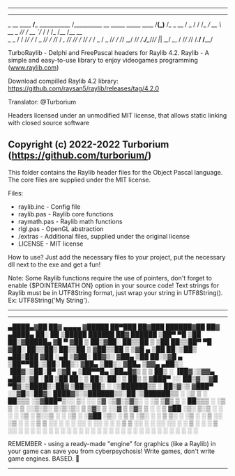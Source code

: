 ﻿------------------------------------------------------------------------------------------------------------------
   _  __ ________       _  __ ______     _ ________         _  __ ________________
  _  __ ____  __/___  ___________  /__________  __ \_____ _____  ____  /__(_)__  /_
      _  __  /  _  / / /_  ___/_  __ \  __ \_  /_/ /  __ `/_  / / /_  /__  /__  __ \
      _  _  /   / /_/ /_  /   _  /_/ / /_/ /  _, _// /_/ /_  /_/ /_  / _  / _  /_/ /
         /_/    \__,_/ /_/    /_.___/\____//_/ |_| \__,_/ _\__, / /_/  /_/  /_.___/
                                                          /____/

 TurboRaylib - Delphi and FreePascal headers for Raylib 4.2.
 Raylib - A simple and easy-to-use library to enjoy videogames programming (www.raylib.com)

 Download compilled Raylib 4.2 library: https://github.com/raysan5/raylib/releases/tag/4.2.0

 Translator: @Turborium

 Headers licensed under an unmodified MIT license, that allows static linking with closed source software

 Copyright (c) 2022-2022 Turborium (https://github.com/turborium/)
-------------------------------------------------------------------------------------------------------------------

This folder contains the Raylib header files for the Object Pascal language.
The core files are supplied under the MIT license.

Files:
- raylib.inc - Config file
- raylib.pas - Raylib core functions
- raymath.pas - Raylib math functions
- rlgl.pas - OpenGL abstraction
- /extras - Additional files, supplied under the original license
- LICENSE - MIT license

How to use?
Just add the necessary files to your project, put the necessary dll next to the exe and get a fun!

Note:
  Some Raylib functions require the use of pointers, don't forget to enable {$POINTERMATH ON} option in your source code! 
  Text strings for Raylib must be in UTF8String format, just wrap your string in UTF8String(). Ex: UTF8String('My String').

-------------------------------------------------------------------------------------------------------------------





































































-------------------------------------------------------------------------------------------------------------------

▄████▄▓██   ██▓ ▄▄▄▄   ▓█████  ██▀███   ██▓███    ██████▓██   ██▓ ▄████▄   ██░ ██  ▒█████    ██████  ██▓  ██████
▒██▀ ▀█ ▒██  ██▒▓█████▄ ▓█   ▀ ▓██ ▒ ██▒▓██░  ██▒▒██    ▒ ▒██  ██▒▒██▀ ▀█  ▓██░ ██▒▒██▒  ██▒▒██    ▒ ▓██▒▒██    ▒
▒▓█    ▄ ▒██ ██░▒██▒ ▄██▒███   ▓██ ░▄█ ▒▓██░ ██▓▒░ ▓██▄    ▒██ ██░▒▓█    ▄ ▒██▀▀██░▒██░  ██▒░ ▓██▄   ▒██▒░ ▓██▄
▒▓▓▄ ▄██▒░ ▐██▓░▒██░█▀  ▒▓█  ▄ ▒██▀▀█▄  ▒██▄█▓▒ ▒  ▒   ██▒ ░ ▐██▓░▒▓▓▄ ▄██▒░▓█ ░██ ▒██   ██░  ▒   ██▒░██░  ▒   ██▒
▒ ▓███▀ ░░ ██▒▓░░▓█  ▀█▓░▒████▒░██▓ ▒██▒▒██▒ ░  ░▒██████▒▒ ░ ██▒▓░▒ ▓███▀ ░░▓█▒░██▓░ ████▓▒░▒██████▒▒░██░▒██████▒▒
░ ░▒ ▒  ░ ██▒▒▒ ░▒▓███▀▒░░ ▒░ ░░ ▒▓ ░▒▓░▒▓▒░ ░  ░▒ ▒▓▒ ▒ ░  ██▒▒▒ ░ ░▒ ▒  ░ ▒ ░░▒░▒░ ▒░▒░▒░ ▒ ▒▓▒ ▒ ░░▓  ▒ ▒▓▒ ▒ ░
░  ▒  ▓██ ░▒░ ▒░▒   ░  ░ ░  ░  ░▒ ░ ▒░░▒ ░     ░ ░▒  ░ ░▓██ ░▒░   ░  ▒    ▒ ░▒░ ░  ░ ▒ ▒░ ░ ░▒  ░ ░ ▒ ░░ ░▒  ░ ░
░       ▒ ▒ ░░   ░    ░    ░     ░░   ░ ░░       ░  ░  ░  ▒ ▒ ░░  ░         ░  ░░ ░░ ░ ░ ▒  ░  ░  ░   ▒ ░░  ░  ░
░ ░     ░ ░      ░         ░  ░   ░                    ░  ░ ░     ░ ░       ░  ░  ░    ░ ░        ░   ░        ░
░       ░ ░           ░                                   ░ ░     ░

REMEMBER - using a ready-made "engine" for graphics (like a Raylib) in your game can save you from cyberpsychosis!
Write games, don't write game engines. BASED. 🍉

-------------------------------------------------------------------------------------------------------------------
